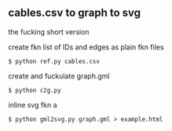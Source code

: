 ## cables.csv to graph to svg

the fucking short version

create fkn list of IDs and edges as plain fkn files

    $ python ref.py cables.csv

create and fuckulate graph.gml
    
    $ python c2g.py

inline svg fkn a

    $ python gml2svg.py graph.gml > example.html

